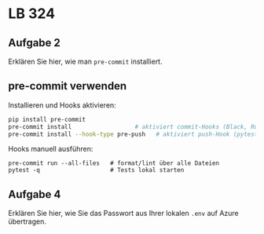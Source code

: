 # LB 324

## Aufgabe 2
Erklären Sie hier, wie man `pre-commit` installiert.

## pre-commit verwenden

Installieren und Hooks aktivieren:
```bash
pip install pre-commit
pre-commit install                  # aktiviert commit-Hooks (Black, Ruff, isort)
pre-commit install --hook-type pre-push   # aktiviert push-Hook (pytest)
```
Hooks manuell ausführen:
```
pre-commit run --all-files   # format/lint über alle Dateien
pytest -q                    # Tests lokal starten
```
## Aufgabe 4
Erklären Sie hier, wie Sie das Passwort aus Ihrer lokalen `.env` auf Azure übertragen.
